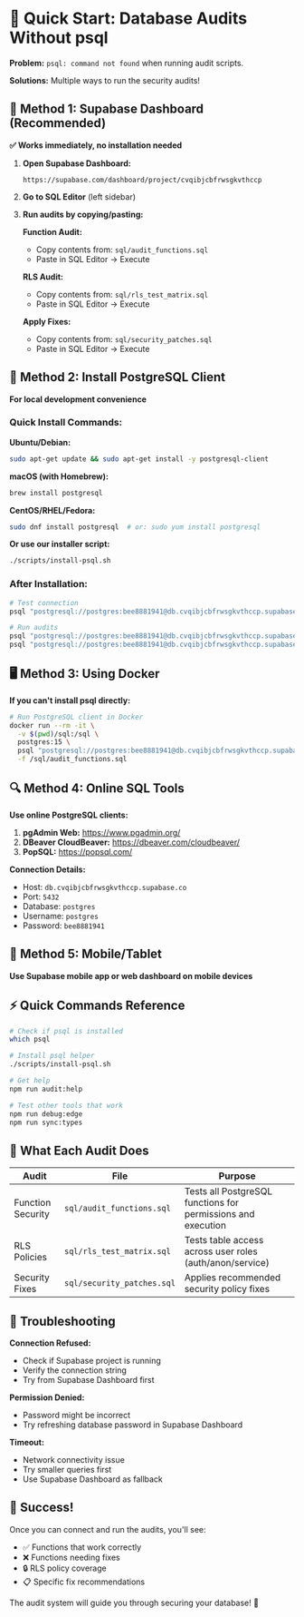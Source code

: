 # 🚀 Quick Start: Database Audits Without psql

**Problem:** `psql: command not found` when running audit scripts.

**Solutions:** Multiple ways to run the security audits!

## 🎯 Method 1: Supabase Dashboard (Recommended)

**✅ Works immediately, no installation needed**

1. **Open Supabase Dashboard:**
   ```
   https://supabase.com/dashboard/project/cvqibjcbfrwsgkvthccp
   ```

2. **Go to SQL Editor** (left sidebar)

3. **Run audits by copying/pasting:**

   **Function Audit:**
   - Copy contents from: `sql/audit_functions.sql`
   - Paste in SQL Editor → Execute

   **RLS Audit:**
   - Copy contents from: `sql/rls_test_matrix.sql` 
   - Paste in SQL Editor → Execute

   **Apply Fixes:**
   - Copy contents from: `sql/security_patches.sql`
   - Paste in SQL Editor → Execute

## 🔧 Method 2: Install PostgreSQL Client

**For local development convenience**

### Quick Install Commands:

**Ubuntu/Debian:**
```bash
sudo apt-get update && sudo apt-get install -y postgresql-client
```

**macOS (with Homebrew):**
```bash
brew install postgresql
```

**CentOS/RHEL/Fedora:**
```bash
sudo dnf install postgresql  # or: sudo yum install postgresql
```

**Or use our installer script:**
```bash
./scripts/install-psql.sh
```

### After Installation:
```bash
# Test connection
psql "postgresql://postgres:bee8881941@db.cvqibjcbfrwsgkvthccp.supabase.co:5432/postgres" -c "SELECT version();"

# Run audits
psql "postgresql://postgres:bee8881941@db.cvqibjcbfrwsgkvthccp.supabase.co:5432/postgres" -f sql/audit_functions.sql
psql "postgresql://postgres:bee8881941@db.cvqibjcbfrwsgkvthccp.supabase.co:5432/postgres" -f sql/rls_test_matrix.sql
```

## 🖥️ Method 3: Using Docker

**If you can't install psql directly:**

```bash
# Run PostgreSQL client in Docker
docker run --rm -it \
  -v $(pwd)/sql:/sql \
  postgres:15 \
  psql "postgresql://postgres:bee8881941@db.cvqibjcbfrwsgkvthccp.supabase.co:5432/postgres" \
  -f /sql/audit_functions.sql
```

## 🔍 Method 4: Online SQL Tools

**Use online PostgreSQL clients:**

1. **pgAdmin Web:** https://www.pgadmin.org/
2. **DBeaver CloudBeaver:** https://dbeaver.com/cloudbeaver/
3. **PopSQL:** https://popsql.com/

**Connection Details:**
- Host: `db.cvqibjcbfrwsgkvthccp.supabase.co`
- Port: `5432`
- Database: `postgres`
- Username: `postgres`  
- Password: `bee8881941`

## 📱 Method 5: Mobile/Tablet

**Use Supabase mobile app or web dashboard on mobile devices**

## ⚡ Quick Commands Reference

```bash
# Check if psql is installed
which psql

# Install psql helper
./scripts/install-psql.sh

# Get help
npm run audit:help

# Test other tools that work
npm run debug:edge
npm run sync:types
```

## 🎯 What Each Audit Does

| **Audit** | **File** | **Purpose** |
|-----------|----------|-------------|
| Function Security | `sql/audit_functions.sql` | Tests all PostgreSQL functions for permissions and execution |
| RLS Policies | `sql/rls_test_matrix.sql` | Tests table access across user roles (auth/anon/service) |
| Security Fixes | `sql/security_patches.sql` | Applies recommended security policy fixes |

## 🔧 Troubleshooting

**Connection Refused:**
- Check if Supabase project is running
- Verify the connection string
- Try from Supabase Dashboard first

**Permission Denied:**
- Password might be incorrect
- Try refreshing database password in Supabase Dashboard

**Timeout:**
- Network connectivity issue
- Try smaller queries first
- Use Supabase Dashboard as fallback

## 🎉 Success!

Once you can connect and run the audits, you'll see:
- ✅ Functions that work correctly
- ❌ Functions needing fixes  
- 🔒 RLS policy coverage
- 📋 Specific fix recommendations

The audit system will guide you through securing your database! 🔐
